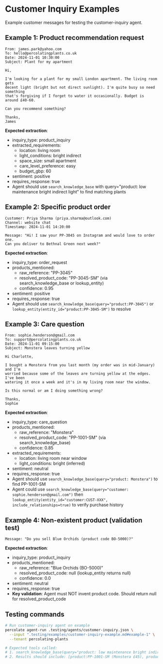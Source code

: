 # Customer Inquiry Examples

Example customer messages for testing the customer-inquiry agent.

## Example 1: Product recommendation request

```
From: james.park@yahoo.com
To: hello@percolatingplants.co.uk
Date: 2024-11-01 10:30:00
Subject: Plant for my apartment

Hi,

I'm looking for a plant for my small London apartment. The living room gets
decent light (bright but not direct sunlight). I'm quite busy so need something
that's forgiving if I forget to water it occasionally. Budget is around £40-60.

Can you recommend something?

Thanks,
James
```

**Expected extraction**:
- inquiry_type: product_inquiry
- extracted_requirements:
  - location: living room
  - light_conditions: bright indirect
  - space_size: small apartment
  - care_level_preference: easy
  - budget_gbp: 60
- sentiment: positive
- requires_response: true
- Agent should use `search_knowledge_base` with query="product: low maintenance bright indirect light" to find matching plants

## Example 2: Specific product order

```
Customer: Priya Sharma (priya.sharma@outlook.com)
Channel: website chat
Timestamp: 2024-11-01 14:20:00

Message: "Hi! I saw your PP-3045 on Instagram and would love to order one.
Can you deliver to Bethnal Green next week?"
```

**Expected extraction**:
- inquiry_type: order_request
- products_mentioned:
  - raw_reference: "PP-3045"
  - resolved_product_code: "PP-3045-SM" (via search_knowledge_base or lookup_entity)
  - confidence: 0.95
- sentiment: positive
- requires_response: true
- Agent should use `search_knowledge_base(query="product:PP-3045")` or `lookup_entity(entity_id="product:PP-3045-SM")` to resolve

## Example 3: Care question

```
From: sophie.henderson@gmail.com
To: support@percolatingplants.co.uk
Date: 2024-11-01 09:15:00
Subject: Monstera leaves turning yellow

Hi Charlotte,

I bought a Monstera from you last month (my order was in mid-January) and I'm
worried because some of the leaves are turning yellow at the edges. I've been
watering it once a week and it's in my living room near the window.

Is this normal or am I doing something wrong?

Thanks,
Sophie
```

**Expected extraction**:
- inquiry_type: care_question
- products_mentioned:
  - raw_reference: "Monstera"
  - resolved_product_code: "PP-1001-SM" (via search_knowledge_base)
  - confidence: 0.85
- extracted_requirements:
  - location: living room near window
  - light_conditions: bright (inferred)
- sentiment: neutral
- requires_response: true
- Agent should use `search_knowledge_base(query="product: Monstera")` to find PP-1001-SM
- Agent could use `search_knowledge_base(query="customer: sophie.henderson@gmail.com")` then `lookup_entity(entity_id="customer:CUST-XXX", include_relationships=true)` to verify purchase history

## Example 4: Non-existent product (validation test)

```
Message: "Do you sell Blue Orchids (product code BO-5000)?"
```

**Expected extraction**:
- inquiry_type: product_inquiry
- products_mentioned:
  - raw_reference: "Blue Orchids (BO-5000)"
  - resolved_product_code: null (lookup_entity returns null)
  - confidence: 0.0
- sentiment: neutral
- requires_response: true
- **Key validation**: Agent must NOT invent product code. Should return null for resolved_product_code

## Testing commands

```bash
# Run customer-inquiry agent on example
percolate agent-run .testing/agents/customer-inquiry.json \
  --input ".testing/examples/customer-inquiry-example.md#example-1" \
  --tenant percolating-plants

# Expected tools called:
# 1. search_knowledge_base(query="product: low maintenance bright indirect light small apartment budget 60", tenant_id="percolating-plants", limit=10)
# 2. Results should include: [product:PP-1001-SM (Monstera £45), product:PP-2015-SM (Snake Plant £28)]
```

